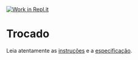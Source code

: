[![Work in Repl.it](https://classroom.github.com/assets/work-in-replit-14baed9a392b3a25080506f3b7b6d57f295ec2978f6f33ec97e36a161684cbe9.svg)](https://classroom.github.com/online_ide?assignment_repo_id=3877984&assignment_repo_type=AssignmentRepo)
# Trocado

Leia atentamente as [instruções](./instruções.md) e a [especificação](./especificação.md).
